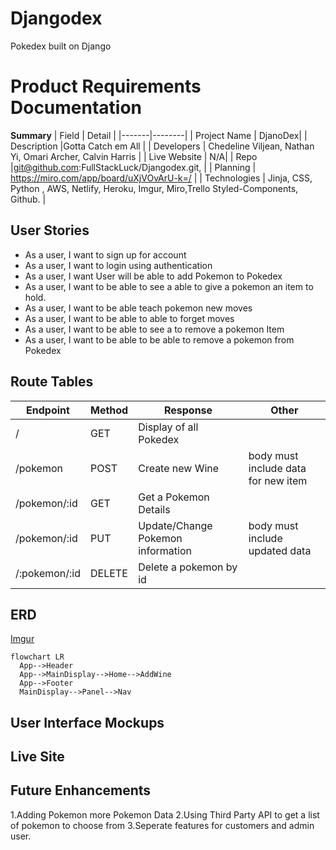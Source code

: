 # Djangodex
Pokedex built on Django
# Product Requirements Documentation

**Summary**
| Field | Detail |
|-------|--------|
| Project Name | DjanoDex|
| Description |Gotta Catch em All |
| Developers | Chedeline Viljean, Nathan Yi, Omari Archer, Calvin Harris  |
| Live Website | N/A|
| Repo |git@github.com:FullStackLuck/Djangodex.git,  |
| Planning | https://miro.com/app/board/uXjVOvArU-k=/ |
| Technologies | Jinja, CSS, Python , AWS, Netlify, Heroku, Imgur, Miro,Trello Styled-Components, Github. |

## User Stories

- As a user, I want to sign up for account
- As a user, I want to login using authentication
- As a user, I want User will be able to add Pokemon to Pokedex
- As a user, I want to be able to see a able to give a pokemon an item to hold.
- As a user, I want to be able teach pokemon new moves
- As a user, I want to be able to able to forget moves
- As a user, I want to be able to see a to remove a pokemon Item
- As a user, I want to be able to be able to remove a pokemon from Pokedex


## Route Tables

| Endpoint | Method | Response | Other |
| -------- | ------ | -------- | ----- |
| / | GET | Display of all Pokedex | |
| /pokemon | POST | Create new Wine | body must include data for new item |
| /pokemon/:id | GET | Get a Pokemon Details | |
| /pokemon/:id | PUT | Update/Change Pokemon information | body must include updated data |
| /:pokemon/:id | DELETE | Delete a pokemon by id | |


## ERD
[Imgur](https://i.imgur.com/1LjDDqG.png)

```mermaid
flowchart LR
  App-->Header
  App-->MainDisplay-->Home-->AddWine
  App-->Footer
  MainDisplay-->Panel-->Nav
```

## User Interface Mockups


## Live Site


## Future Enhancements
1.Adding Pokemon more Pokemon Data
2.Using Third Party API to get a list of pokemon to choose from
3.Seperate features for customers and admin user.
